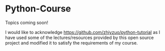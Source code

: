 # Python-Course
 
Topics coming soon!

I would like to acknowledge https://github.com/zhiyzuo/python-tutorial as I have used some of the lectures/resources provided by this open source project and modified it to satisfy the requirements of my course.
